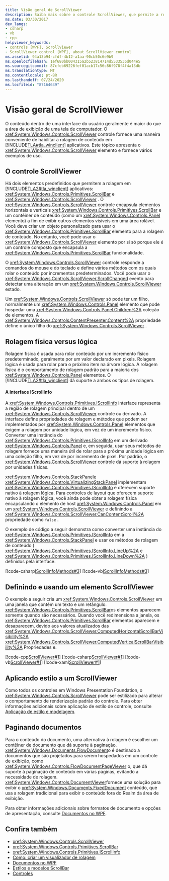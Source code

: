 ```yaml
---
title: Visão geral de ScrollViewer
description: Saiba mais sobre o controle ScrollViewer, que permite a rolagem de conteúdo em aplicativos Windows Presentation Foundation. Consulte os exemplos de uso.
ms.date: 03/30/2017
dev_langs:
- csharp
- vb
- cpp
helpviewer_keywords:
- controls [WPF], ScrollViewer
- ScrollViewer control [WPF], about ScrollViewer control
ms.assetid: 94a13b94-cfdf-4b12-a1aa-90cb50c6e9b9
ms.openlocfilehash: 1ef680bb004315a2b523814714d5533535d044e5
ms.sourcegitcommit: 87cfeb69226fef01acb17c56c86f978f4f4a13db
ms.translationtype: MT
ms.contentlocale: pt-BR
ms.lasthandoff: 07/24/2020
ms.locfileid: "87164639"
---
```

# <a name="scrollviewer-overview"></a>Visão geral de ScrollViewer
O conteúdo dentro de uma interface do usuário geralmente é maior do que a área de exibição de uma tela de computador. O <xref:System.Windows.Controls.ScrollViewer> controle fornece uma maneira conveniente de habilitar a rolagem de conteúdo em [!INCLUDE[TLA#tla_winclient](../../../../includes/tlasharptla-winclient-md.md)] aplicativos. Este tópico apresenta o <xref:System.Windows.Controls.ScrollViewer> elemento e fornece vários exemplos de uso.  
  
<a name="what_is_a_scrollviewer_element"></a>
## <a name="the-scrollviewer-control"></a>O controle ScrollViewer  
 Há dois elementos predefinidos que permitem a rolagem em [!INCLUDE[TLA2#tla_winclient](../../../../includes/tla2sharptla-winclient-md.md)] aplicativos: <xref:System.Windows.Controls.Primitives.ScrollBar> e <xref:System.Windows.Controls.ScrollViewer> . O <xref:System.Windows.Controls.ScrollViewer> controle encapsula elementos horizontais e verticais <xref:System.Windows.Controls.Primitives.ScrollBar> e um contêiner de conteúdo (como um <xref:System.Windows.Controls.Panel> elemento) a fim de exibir outros elementos visíveis em uma área rolável. Você deve criar um objeto personalizado para usar o <xref:System.Windows.Controls.Primitives.ScrollBar> elemento para a rolagem de conteúdo. No entanto, você pode usar o <xref:System.Windows.Controls.ScrollViewer> elemento por si só porque ele é um controle composto que encapsula a <xref:System.Windows.Controls.Primitives.ScrollBar> funcionalidade.  
  
 O <xref:System.Windows.Controls.ScrollViewer> controle responde a comandos do mouse e do teclado e define vários métodos com os quais rolar o conteúdo por incrementos predeterminados. Você pode usar o <xref:System.Windows.Controls.ScrollViewer.ScrollChanged> evento para detectar uma alteração em um <xref:System.Windows.Controls.ScrollViewer> estado.  
  
 Um <xref:System.Windows.Controls.ScrollViewer> só pode ter um filho, normalmente um <xref:System.Windows.Controls.Panel> elemento que pode hospedar uma <xref:System.Windows.Controls.Panel.Children%2A> coleção de elementos. A <xref:System.Windows.Controls.ContentPresenter.Content%2A> propriedade define o único filho do <xref:System.Windows.Controls.ScrollViewer> .  
  
<a name="scrollviewer_physical_vs_logical"></a>
## <a name="physical-vs-logical-scrolling"></a>Rolagem física versus lógica  
 Rolagem física é usada para rolar conteúdo por um incremento físico predeterminado, geralmente por um valor declarado em pixels. Rolagem lógica é usada para rolar para o próximo item na árvore lógica. A rolagem física é o comportamento de rolagem padrão para a maioria dos <xref:System.Windows.Controls.Panel> elementos. O [!INCLUDE[TLA2#tla_winclient](../../../../includes/tla2sharptla-winclient-md.md)] dá suporte a ambos os tipos de rolagem.  
  
#### <a name="the-iscrollinfo-interface"></a>A interface IScrollInfo  
 A <xref:System.Windows.Controls.Primitives.IScrollInfo> interface representa a região de rolagem principal dentro de um <xref:System.Windows.Controls.ScrollViewer> controle ou derivado. A interface define propriedades de rolagem e métodos que podem ser implementados por <xref:System.Windows.Controls.Panel> elementos que exigem a rolagem por unidade lógica, em vez de um incremento físico. Converter uma instância do <xref:System.Windows.Controls.Primitives.IScrollInfo> em um derivado <xref:System.Windows.Controls.Panel> e, em seguida, usar seus métodos de rolagem fornece uma maneira útil de rolar para a próxima unidade lógica em uma coleção filho, em vez de por incremento de pixel. Por padrão, o <xref:System.Windows.Controls.ScrollViewer> controle dá suporte à rolagem por unidades físicas.  
  
 <xref:System.Windows.Controls.StackPanel>e <xref:System.Windows.Controls.VirtualizingStackPanel> implementam <xref:System.Windows.Controls.Primitives.IScrollInfo> e oferecem suporte nativo à rolagem lógica. Para controles de layout que oferecem suporte nativo à rolagem lógica, você ainda pode obter a rolagem física encapsulando o elemento de host <xref:System.Windows.Controls.Panel> em um <xref:System.Windows.Controls.ScrollViewer> e definindo a <xref:System.Windows.Controls.ScrollViewer.CanContentScroll%2A> propriedade como `false` .  
  
 O exemplo de código a seguir demonstra como converter uma instância do <xref:System.Windows.Controls.Primitives.IScrollInfo> em a <xref:System.Windows.Controls.StackPanel> e usar os métodos de rolagem de conteúdo ( <xref:System.Windows.Controls.Primitives.IScrollInfo.LineUp%2A> e <xref:System.Windows.Controls.Primitives.IScrollInfo.LineDown%2A> ) definidos pela interface.  
  
 [!code-csharp[IScrollInfoMethods#3](~/samples/snippets/csharp/VS_Snippets_Wpf/IScrollInfoMethods/CSharp/Window1.xaml.cs#3)]
 [!code-vb[IScrollInfoMethods#3](~/samples/snippets/visualbasic/VS_Snippets_Wpf/IScrollInfoMethods/VisualBasic/Window1.xaml.vb#3)]  
  
<a name="scrollviewer_markup_syntax_and_sample"></a>
## <a name="defining-and-using-a-scrollviewer-element"></a>Definindo e usando um elemento ScrollViewer  
 O exemplo a seguir cria um <xref:System.Windows.Controls.ScrollViewer> em uma janela que contém um texto e um retângulo. <xref:System.Windows.Controls.Primitives.ScrollBar>os elementos aparecem somente quando são necessários. Quando você redimensiona a janela, os <xref:System.Windows.Controls.Primitives.ScrollBar> elementos aparecem e desaparecem, devido aos valores atualizados das <xref:System.Windows.Controls.ScrollViewer.ComputedHorizontalScrollBarVisibility%2A> <xref:System.Windows.Controls.ScrollViewer.ComputedVerticalScrollBarVisibility%2A> Propriedades e.  
  
 [!code-cpp[ScrollViewer#1](~/samples/snippets/cpp/VS_Snippets_Wpf/ScrollViewer/CPP/ScrollViewer_wcp.cpp#1)]
 [!code-csharp[ScrollViewer#1](~/samples/snippets/csharp/VS_Snippets_Wpf/ScrollViewer/CSharp/ScrollViewer_wcp.cs#1)]
 [!code-vb[ScrollViewer#1](~/samples/snippets/visualbasic/VS_Snippets_Wpf/ScrollViewer/VisualBasic/ScrollViewer.vb#1)]
 [!code-xaml[ScrollViewer#1](~/samples/snippets/xaml/VS_Snippets_Wpf/ScrollViewer/XAML/Pane1.xaml#1)]  
  
<a name="scrollviewer_styling_scrollviewer"></a>
## <a name="styling-a-scrollviewer"></a>Aplicando estilo a um ScrollViewer  
 Como todos os controles em Windows Presentation Foundation, o <xref:System.Windows.Controls.ScrollViewer> pode ser estilizado para alterar o comportamento de renderização padrão do controle. Para obter informações adicionais sobre aplicação de estilo de controle, consulte [Aplicação de estilo e modelagem](../../../desktop-wpf/fundamentals/styles-templates-overview.md).  
  
<a name="scrollviewer_scroll_vs_paginate"></a>
## <a name="paginating-documents"></a>Paginando documentos  
 Para o conteúdo do documento, uma alternativa à rolagem é escolher um contêiner de documento que dá suporte à paginação. <xref:System.Windows.Documents.FlowDocument>o é destinado a documentos que são projetados para serem hospedados em um controle de exibição, como <xref:System.Windows.Controls.FlowDocumentPageViewer> o, que dá suporte à paginação de conteúdo em várias páginas, evitando a necessidade de rolagem. <xref:System.Windows.Controls.DocumentViewer>fornece uma solução para exibir o <xref:System.Windows.Documents.FixedDocument> conteúdo, que usa a rolagem tradicional para exibir o conteúdo fora do Realm da área de exibição.  
  
 Para obter informações adicionais sobre formatos de documento e opções de apresentação, consulte [Documentos no WPF](../advanced/documents-in-wpf.md).  
  
## <a name="see-also"></a>Confira também

- <xref:System.Windows.Controls.ScrollViewer>
- <xref:System.Windows.Controls.Primitives.ScrollBar>
- <xref:System.Windows.Controls.Primitives.IScrollInfo>
- [Como: criar um visualizador de rolagem](https://docs.microsoft.com/previous-versions/dotnet/netframework-3.5/ms752352(v=vs.90))
- [Documentos no WPF](../advanced/documents-in-wpf.md)
- [Estilos e modelos ScrollBar](scrollbar-styles-and-templates.md)
- [Controles](../advanced/optimizing-performance-controls.md)
